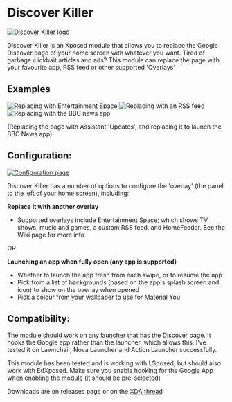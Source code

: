 # Discover Killer

![Discover Killer logo](https://i.imgur.com/cqUMMNl.png "DiscoverKiller logo")

Discover Killer is an Xposed module that allows you to replace the Google Discover page of your home screen with whatever you want. Tired of garbage clickbait articles and ads? This module can replace the page with your favourite app, RSS feed or other supported 'Overlays'

## Examples
![Replacing with Entertainment Space](https://i.imgur.com/FbwLGAR.gif "Replacing with Entertainment Space")
![Replacing with an RSS feed](https://i.imgur.com/UMsSUSE.gif "Replacing with an RSS feed")
![Replacing with the BBC news app](https://i.imgur.com/BVDCSG5.gif "Replacing with the BBC news app")

(Replacing the page with Assistant 'Updates', and replacing it to launch the BBC News app)

## Configuration:
[![Configuration page](https://i.imgur.com/50ZZmD9l.png "Configuration page")](https://i.imgur.com/50ZZmD9.png)

Discover Killer has a number of options to configure the 'overlay' (the panel to the left of your home screen), including:

**Replace it with another overlay**
- Supported overlays include Entertainment Space; which shows TV shows, music and games, a custom RSS feed, and HomeFeeder. See the Wiki page for more info 

OR

**Launching an app when fully open (any app is supported)**

- Whether to launch the app fresh from each swipe, or to resume the app
- Pick from a list of backgrounds (based on the app's splash screen and icon) to show on the overlay when opened
- Pick a colour from your wallpaper to use for Material You

## Compatibility:
The module should work on any launcher that has the Discover page. It hooks the Google app rather than the launcher, which allows this. I've tested it on Lawnchair, Nova Launcher and Action Launcher successfully.

This module has been tested and is working with LSposed, but should also work with EdXposed. Make sure you enable hooking for the Google App when enabling the module (it should be pre-selected)

Downloads are on releases page or on the [XDA thread](https://forum.xda-developers.com/xposed/modules/app-discoverkiller-replace-google-t4120997)
